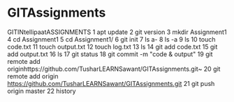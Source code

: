 # GITAssignments
GITINtellipaatASSIGNMENTS
    1  apt update
    2  git version
    3  mkdir Assignment1 
    4  cd Assignment1
    5  cd Assignment1/
    6  git init
    7  ls a-
    8  ls -a
    9  ls
   10  touch code.txt
   11  touch output.txt
   12  touch log.txt
   13  ls
   14  git add code.txt
   15  git add output.txt
   16  ls
   17  git status
   18  git commit -m "code & output"
   19  git remote add originhttps://github.com/TusharLEARNSawant/GITAssignments.git~
   20  git remote add origin https://github.com/TusharLEARNSawant/GITAssignments.git
   21  git push origin master
   22  history
